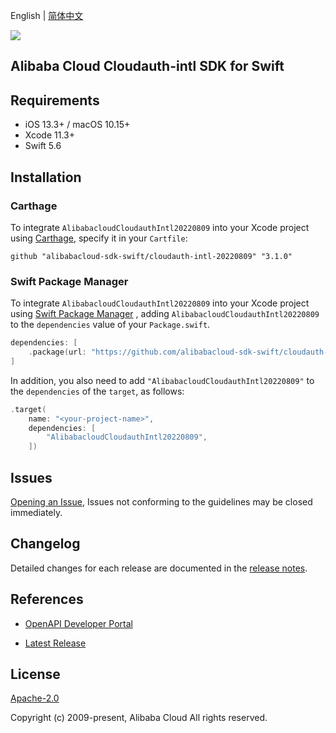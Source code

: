 English | [简体中文](README-CN.md)

![](https://aliyunsdk-pages.alicdn.com/icons/AlibabaCloud.svg)

## Alibaba Cloud Cloudauth-intl SDK for Swift

## Requirements

- iOS 13.3+ / macOS 10.15+
- Xcode 11.3+
- Swift 5.6

## Installation

### Carthage

To integrate `AlibabacloudCloudauthIntl20220809` into your Xcode project using [Carthage](https://github.com/Carthage/Carthage), specify it in your `Cartfile`:

```ogdl
github "alibabacloud-sdk-swift/cloudauth-intl-20220809" "3.1.0"
```

### Swift Package Manager

To integrate `AlibabacloudCloudauthIntl20220809` into your Xcode project using [Swift Package Manager](https://swift.org/package-manager/) , adding `AlibabacloudCloudauthIntl20220809` to the `dependencies` value of your `Package.swift`.

```swift
dependencies: [
    .package(url: "https://github.com/alibabacloud-sdk-swift/cloudauth-intl-20220809.git", from: "3.1.0")
]
```

In addition, you also need to add `"AlibabacloudCloudauthIntl20220809"` to the `dependencies` of the `target`, as follows:

```swift
.target(
    name: "<your-project-name>",
    dependencies: [
        "AlibabacloudCloudauthIntl20220809",
    ])
```

## Issues

[Opening an Issue](https://github.com/alibabacloud-sdk-swift/cloudauth-intl-20220809/issues/new), Issues not conforming to the guidelines may be closed immediately.

## Changelog

Detailed changes for each release are documented in the [release notes](./ChangeLog.txt).

## References

* [OpenAPI Developer Portal](https://next.api.alibabacloud.com/home)
- [Latest Release](https://github.com/alibabacloud-sdk-swift/cloudauth-intl-20220809)

## License

[Apache-2.0](http://www.apache.org/licenses/LICENSE-2.0)

Copyright (c) 2009-present, Alibaba Cloud All rights reserved.
